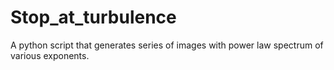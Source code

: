 # Stop_at_turbulence

A python script that generates series of images with power law spectrum of various exponents.
